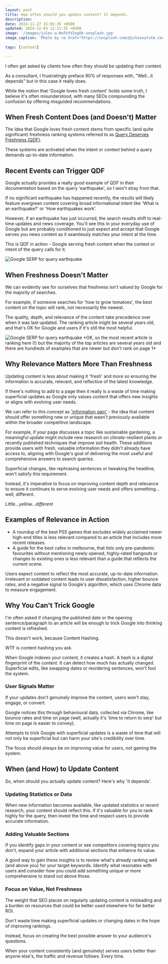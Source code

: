 ```yaml
---
layout: post
title: How often should you update content? It depends.
description: 
date: 2024-11-27 15:01:35 +0500
updated: 2024-12-03 12:11:35 +0500
image: '/images/jules-a-NvFkYV2ngOk-unsplash.jpg'
image_caption: 'Photo by <a href="https://unsplash.com/@julesea?utm_content=creditCopyText&utm_medium=referral&utm_source=unsplash">jules a.</a> on <a href="https://unsplash.com/photos/grayscale-photography-of-brother-typewriter-NvFkYV2ngOk?utm_content=creditCopyText&utm_medium=referral&utm_source=unsplash">Unsplash</a>
      '
tags: [content]

---
```


I often get asked by clients how often they should be updating their content.

As a consultant, I frustratingly preface 90% of responses with, "Well...it depends" but in this case it really does.

While the notion that 'Google loves fresh content' holds some truth, I believe it's often misunderstood, with many SEOs compounding the confusion by offering misguided recommendations.

<h2>When Fresh Content Does (and Doesn't) Matter</h2>

The idea that Google loves fresh content stems from specific (and quite significant) freshness ranking systems referred to as <a href="https://developers.google.com/search/docs/appearance/ranking-systems-guide" target="_blank">Query Deserves Freshness (QDF)</a>. 

These systems are activated when the intent or context behind a query demands up-to-date information.

<h2>Recent Events can Trigger QDF</h2>

Google actually provides a really good example of QDF in their documentation based on the query 'earthquake', so I won't stray from that. 

If no significant earthquake has happened recently, the results will likely feature evergreen content covering broad informational intent like 'What is an earthquake?' or 'How earthquakes work'.

However, if an earthquake has just occurred, the search results shift to real-time updates and news coverage. You'll see this in your everyday use of Google but are probably conditioned to just expect and accept that Google serves you news content as it seamlessly matches your intent at the time.

This is QDF in action - Google serving fresh content when the context or intent of the query calls for it.

<img src="/images/earthquake.png" loading="lazy" alt="Google SERP for query earthquake">

<h2>When Freshness Doesn't Matter</h2>

We can evidently see for ourselves that freshness isn't valued by Google for the majority of searches. 

For example, if someone searches for 'how to grow tomatoes', the best content on the topic will rank, not necessarily the newest. 

The quality, depth, and relevance of the content take precedence over when it was last updated. The ranking article might be several years old, and that's OK for Google and users if it's still the most helpful.

<img src="/images/growing-tomatoes.png" loading="lazy" alt="Google SERP for query earthquake">
*OK, so the most recent article is ranking here (!) but the majority of the top articles are several years old and there are hundreds of examples that are newer but don't rank on page 1*

<h2>Why Relevance Matters More Than Freshness</h2>

Updating content is less about making it 'fresh' and more so ensuring the information is accurate, relevant, and reflective of the latest knowledge. 

If there's nothing to add to a page then it really is a waste of time making superficial updates as Google only values content that offers new insights or aligns with evolving user needs.

We can refer to this concept as <a href="https://www.clearscope.io/blog/information-gain-seo" target="_blank">'information gain'</a> - the idea that content should offer something new or unique that wasn't previously available within the broader competitive landscape.

For example, if your page discusses a topic like sustainable gardening, a meaningful update might include new research on climate-resilient plants or recently published techniques that improve soil health. These additions provide users with fresh, valuable information they didn't already have access to, aligning with Google's goal of delivering the most useful and comprehensive answers to search queries.

Superficial changes, like rephrasing sentences or tweaking the headline, won't satisfy this requirement. 

Instead, it's imperative to focus on improving content depth and relevance to ensure it continues to serve evolving user needs and offers something…well, different.

<lite-youtube videoid="yJYyEuP9LOU"></lite-youtube>

*Little...yellow...different*

<h2>Examples of Relevance in Action</h2>

<ul>
<li>A roundup of the best PS5 games that excludes widely acclaimed newer high-end titles is less relevant compared to an article that includes more recent releases.</li>
<li>A guide for the best cafes in melbourne, that lists only pre-pandemic favourites without mentioning newly opened, highly-rated hangouts or changes to existing ones is less relevant than a guide that reflects the current scene.</li>
</ul>

Users expect content to reflect the most accurate, up-to-date information. Irrelevant or outdated content leads to user dissatisfaction, higher bounce rates, and a negative signal to Google's algorithm, which uses Chrome data to measure engagement.

<h2>Why You Can't Trick Google</h2>

I'm often asked if changing the published date or the opening sentence/paragraph to an article will be enough to trick Google into thinking content is refreshed.

This doesn't work, because Content Hashing.

WTF is content hashing you ask.

When Google indexes your content, it creates a hash. A hash is a digital fingerprint of the content. It can detect how much has actually changed. Superficial edits, like swapping dates or reordering sentences, won't fool the system.

<h3>User Signals Matter</h3>

If your updates don't genuinely improve the content, users won't stay, engage, or convert. 

Google notices this through behavioural data, collected via Chrome, like bounce rates and time on page (well, actually it's 'time to return to serp' but time on page is easier to convey).

Attempts to trick Google with superficial updates is a waste of time that will not only be superficial but can harm your site's credibility over time. 

The focus should always be on improving value for users, not gaming the system.

<h2>When (and How) to Update Content</h2>

So, when should you actually update content? Here's why 'it depends'.

<h3>Updating Statistics or Data</h3>

When new information becomes available, like updated statistics or recent research, your content should reflect this. If it's valuable for you to rank highly for the query, then invest the time and respect users to provide accurate information.

<h3>Adding Valuable Sections</h3>

If you identify gaps in your content or see competitors covering topics you don't, expand your article with additional sections that enhance its value.

A good way to gain these insights is to review what's already ranking well (and above you) for your target keywords. Identify what resonates with users and consider how you could add something unique or more comprehensive to stand out above those.

<h3>Focus on Value, Not Freshness</h3>

The weight that SEO places on regularly updating content is misleading and a burden on resources that could be better used elsewhere for far better ROI.

Don't waste time making superficial updates or changing dates in the hope of improving rankings. 

Instead, focus on creating the best possible answer to your audience's questions. 

When your content consistently (and genuinely) serves users better than anyone else's, the traffic and revenue follows. Every time.


<lite-youtube videoid="IKiSPUc2Jck" params="start=53"></lite-youtube>